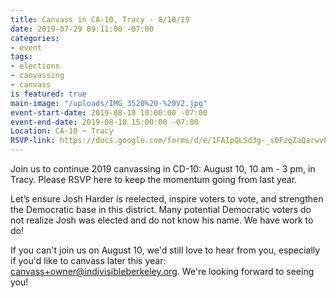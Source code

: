 ```yaml
---
title: Canvass in CA-10, Tracy - 8/10/19
date: 2019-07-29 09:11:00 -07:00
categories:
- event
tags:
- elections
- canvassing
- canvass
is featured: true
main-image: "/uploads/IMG_3520%20-%20V2.jpg"
event-start-date: 2019-08-10 10:00:00 -07:00
event-end-date: 2019-08-10 15:00:00 -07:00
Location: CA-10 ~ Tracy
RSVP-link: https://docs.google.com/forms/d/e/1FAIpQLSd3g-_s0FzqZaQarwvEUUJq8eeZojCmt0vCIJe3TUh7aXtRTA/viewform?vc=0&c=0&w=1
---
```


Join us to continue 2019 canvassing in CD-10: August 10, 10 am - 3 pm, in Tracy. Please RSVP here to keep the momentum going from last year. 

Let’s ensure Josh Harder is reelected, inspire voters to vote, and strengthen the Democratic base in this district. Many potential Democratic voters do not realize Josh was elected and do not know his name. We have work to do!

If you can't join us on August 10, we'd still love to hear from you, especially if you'd like to canvass later this year: canvass+owner@indivisibleberkeley.org. We're looking forward to seeing you!



